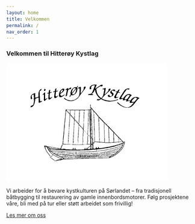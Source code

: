 ```yaml
---
layout: home
title: Velkommen
permalink: /
nav_order: 1
---
```


<link rel="stylesheet" href="{{ "/assets/css/custom.css" | relative_url }}">

### Velkommen til Hitterøy Kystlag

![Alternativ tekst](/assets/img/logo.png)

Vi arbeider for å bevare kystkulturen på Sørlandet – fra tradisjonell båtbygging
til restaurering av gamle innenbordsmotorer. Følg prosjektene våre, bli med på tur
eller støtt arbeidet som frivillig!

[Les mer om oss](/about/)
